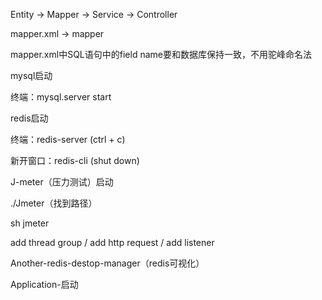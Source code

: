 Entity -> Mapper -> Service -> Controller

mapper.xml -> mapper

mapper.xml中SQL语句中的field name要和数据库保持一致，不用驼峰命名法



mysql启动

终端：mysql.server start



redis启动

终端：redis-server (ctrl + c)

新开窗口：redis-cli (shut down)



J-meter（压力测试）启动

./Jmeter（找到路径）

sh jmeter

add thread group / add http request / add listener



Another-redis-destop-manager（redis可视化）

Application-启动


